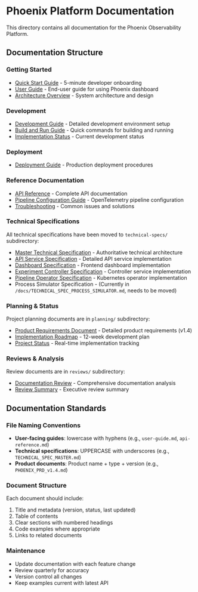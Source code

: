 # Phoenix Platform Documentation

This directory contains all documentation for the Phoenix Observability Platform.

## Documentation Structure

### Getting Started
- [Quick Start Guide](QUICK_START_GUIDE.md) - 5-minute developer onboarding
- [User Guide](user-guide.md) - End-user guide for using Phoenix dashboard
- [Architecture Overview](architecture.md) - System architecture and design

### Development
- [Development Guide](DEVELOPMENT.md) - Detailed development environment setup
- [Build and Run Guide](../BUILD_AND_RUN.md) - Quick commands for building and running
- [Implementation Status](IMPLEMENTATION_STATUS.md) - Current development status

### Deployment  
- [Deployment Guide](DEPLOYMENT.md) - Production deployment procedures

### Reference Documentation
- [API Reference](api-reference.md) - Complete API documentation
- [Pipeline Configuration Guide](pipeline-guide.md) - OpenTelemetry pipeline configuration
- [Troubleshooting](troubleshooting.md) - Common issues and solutions

### Technical Specifications
All technical specifications have been moved to `technical-specs/` subdirectory:
- [Master Technical Specification](TECHNICAL_SPEC_MASTER.md) - Authoritative technical architecture
- [API Service Specification](TECHNICAL_SPEC_API_SERVICE.md) - Detailed API service implementation
- [Dashboard Specification](TECHNICAL_SPEC_DASHBOARD.md) - Frontend dashboard implementation
- [Experiment Controller Specification](TECHNICAL_SPEC_EXPERIMENT_CONTROLLER.md) - Controller service implementation
- [Pipeline Operator Specification](TECHNICAL_SPEC_PIPELINE_OPERATOR.md) - Kubernetes operator implementation
- Process Simulator Specification - (Currently in `/docs/TECHNICAL_SPEC_PROCESS_SIMULATOR.md`, needs to be moved)

### Planning & Status
Project planning documents are in `planning/` subdirectory:
- [Product Requirements Document](PRODUCT_REQUIREMENTS.md) - Detailed product requirements (v1.4)
- [Implementation Roadmap](planning/IMPLEMENTATION_ROADMAP.md) - 12-week development plan
- [Project Status](planning/PROJECT_STATUS.md) - Real-time implementation tracking

### Reviews & Analysis
Review documents are in `reviews/` subdirectory:
- [Documentation Review](reviews/PHOENIX_DOCUMENTATION_REVIEW.md) - Comprehensive documentation analysis
- [Review Summary](reviews/COMPREHENSIVE_REVIEW_SUMMARY.md) - Executive review summary

## Documentation Standards

### File Naming Conventions
- **User-facing guides**: lowercase with hyphens (e.g., `user-guide.md`, `api-reference.md`)
- **Technical specifications**: UPPERCASE with underscores (e.g., `TECHNICAL_SPEC_MASTER.md`)
- **Product documents**: Product name + type + version (e.g., `PHOENIX_PRD_v1.4.md`)

### Document Structure
Each document should include:
1. Title and metadata (version, status, last updated)
2. Table of contents
3. Clear sections with numbered headings
4. Code examples where appropriate
5. Links to related documents

### Maintenance
- Update documentation with each feature change
- Review quarterly for accuracy
- Version control all changes
- Keep examples current with latest API